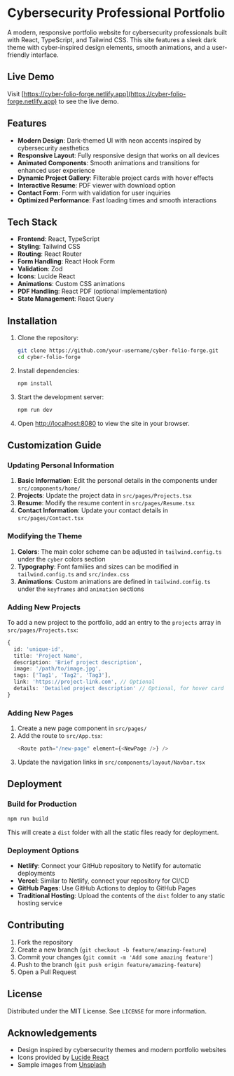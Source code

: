 
# Cybersecurity Professional Portfolio

A modern, responsive portfolio website for cybersecurity professionals built with React, TypeScript, and Tailwind CSS. This site features a sleek dark theme with cyber-inspired design elements, smooth animations, and a user-friendly interface.

## Live Demo

Visit [https://cyber-folio-forge.netlify.app](https://cyber-folio-forge.netlify.app) to see the live demo.

## Features

- **Modern Design**: Dark-themed UI with neon accents inspired by cybersecurity aesthetics
- **Responsive Layout**: Fully responsive design that works on all devices
- **Animated Components**: Smooth animations and transitions for enhanced user experience
- **Dynamic Project Gallery**: Filterable project cards with hover effects
- **Interactive Resume**: PDF viewer with download option
- **Contact Form**: Form with validation for user inquiries
- **Optimized Performance**: Fast loading times and smooth interactions

## Tech Stack

- **Frontend**: React, TypeScript
- **Styling**: Tailwind CSS
- **Routing**: React Router
- **Form Handling**: React Hook Form
- **Validation**: Zod
- **Icons**: Lucide React
- **Animations**: Custom CSS animations
- **PDF Handling**: React PDF (optional implementation)
- **State Management**: React Query

## Installation

1. Clone the repository:
   ```bash
   git clone https://github.com/your-username/cyber-folio-forge.git
   cd cyber-folio-forge
   ```

2. Install dependencies:
   ```bash
   npm install
   ```

3. Start the development server:
   ```bash
   npm run dev
   ```

4. Open [http://localhost:8080](http://localhost:8080) to view the site in your browser.

## Customization Guide

### Updating Personal Information

1. **Basic Information**: Edit the personal details in the components under `src/components/home/`
2. **Projects**: Update the project data in `src/pages/Projects.tsx`
3. **Resume**: Modify the resume content in `src/pages/Resume.tsx`
4. **Contact Information**: Update your contact details in `src/pages/Contact.tsx`

### Modifying the Theme

1. **Colors**: The main color scheme can be adjusted in `tailwind.config.ts` under the `cyber` colors section
2. **Typography**: Font families and sizes can be modified in `tailwind.config.ts` and `src/index.css`
3. **Animations**: Custom animations are defined in `tailwind.config.ts` under the `keyframes` and `animation` sections

### Adding New Projects

To add a new project to the portfolio, add an entry to the `projects` array in `src/pages/Projects.tsx`:

```typescript
{
  id: 'unique-id',
  title: 'Project Name',
  description: 'Brief project description',
  image: '/path/to/image.jpg',
  tags: ['Tag1', 'Tag2', 'Tag3'],
  link: 'https://project-link.com', // Optional
  details: 'Detailed project description' // Optional, for hover card
}
```

### Adding New Pages

1. Create a new page component in `src/pages/`
2. Add the route to `src/App.tsx`:
   ```typescript
   <Route path="/new-page" element={<NewPage />} />
   ```
3. Update the navigation links in `src/components/layout/Navbar.tsx`

## Deployment

### Build for Production

```bash
npm run build
```

This will create a `dist` folder with all the static files ready for deployment.

### Deployment Options

- **Netlify**: Connect your GitHub repository to Netlify for automatic deployments
- **Vercel**: Similar to Netlify, connect your repository for CI/CD
- **GitHub Pages**: Use GitHub Actions to deploy to GitHub Pages
- **Traditional Hosting**: Upload the contents of the `dist` folder to any static hosting service

## Contributing

1. Fork the repository
2. Create a new branch (`git checkout -b feature/amazing-feature`)
3. Commit your changes (`git commit -m 'Add some amazing feature'`)
4. Push to the branch (`git push origin feature/amazing-feature`)
5. Open a Pull Request

## License

Distributed under the MIT License. See `LICENSE` for more information.

## Acknowledgements

- Design inspired by cybersecurity themes and modern portfolio websites
- Icons provided by [Lucide React](https://lucide.dev/)
- Sample images from [Unsplash](https://unsplash.com/)
